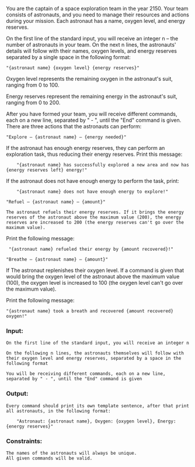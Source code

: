 You are the captain of a space exploration team in the year 2150. Your team consists of astronauts, and you need to manage their resources and actions during your mission. Each astronaut has a name, oxygen level, and energy reserves.

On the first line of the standard input, you will receive an integer n – the number of astronauts in your team. On the next n lines, the astronauts' details will follow with their names, oxygen levels, and energy reserves separated by a single space in the following format:

    "{astronaut name} {oxygen level} {energy reserves}" 

Oxygen level represents the remaining oxygen in the astronaut's suit, ranging from 0 to 100.

Energy reserves represent the remaining energy in the astronaut's suit, ranging from 0 to 200.

After you have formed your team, you will receive different commands, each on a new line, separated by " - ", until the "End" command is given. There are three actions that the astronauts can perform: 

    "Explore – {astronaut name} – {energy needed}"

  If the astronaut has enough energy reserves, they can perform an exploration task, thus reducing their energy reserves. Print this message:

    	"{astronaut name} has successfully explored a new area and now has {energy reserves left} energy!"

  If the astronaut does not have enough energy to perform the task, print:

    	"{astronaut name} does not have enough energy to explore!"

    "Refuel – {astronaut name} – {amount}"

	The astronaut refuels their energy reserves. If it brings the energy reserves of the astronaut above the maximum value (200), the energy reserves are increased to 200 (the energy reserves can't go over the maximum value).

   Print the following message:

	 "{astronaut name} refueled their energy by {amount recovered}!"
  
	"Breathe – {astronaut name} – {amount}"

  If The astronaut replenishes their oxygen level. If a command is given that would bring the oxygen level of the astronaut above the maximum value (100), the oxygen level is increased to 100 (the oxygen level can't go over the maximum value).

 Print the following message:
 
	"{astronaut name} took a breath and recovered {amount recovered} oxygen!"

### Input:

	On the first line of the standard input, you will receive an integer n

	On the following n lines, the astronauts themselves will follow with their oxygen level and energy reserves, separated by a space in the following format

	You will be receiving different commands, each on a new line, separated by " - ", until the "End" command is given

### Output:

	Every command should print its own template sentence, after that print all astronauts, in the following format:
 
		"Astronaut: {astronaut name}, Oxygen: {oxygen level}, Energy: {energy reserves}"

### Constraints:

	The names of the astronauts will always be unique.
	All given commands will be valid.

